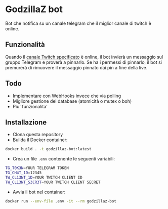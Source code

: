 # GodzillaZ bot

Bot che notifica su un canale telegram che il miglior canale di twitch è online.

## Funzionalità

Quando il [canale Twitch specificato](./main.ts) è online, il bot invierà un
messaggio sul gruppo Telegram e proverà a pinnarlo. Se ha i permessi di
pinnarlo, il bot si premurerà di rimuovere il messaggio pinnato dai pin a fine
della live.

## Todo

- Implementare con WebHooks invece che via polling
- Migliore gestione del database (atomicità o mutex o boh)
- Piu' funzionalita'

## Installazione

- Clona questa repository
- Builda il Docker container:

```bash
docker build . -t godzillaz-bot:latest
```

- Crea un file `.env` contenente le seguenti variabili:

```bash
TG_T0K3N=YOUR TELEGRAM TOKEN
TG_CH4T_1D=12345
TW_CL13NT_1D=YOUR TWITCH CLIENT ID
TW_CL13NT_S3CR3T=YOUR TWITCH CLIENT SECRET
```

- Avvia il bot nel container:

```bash
docker run --env-file .env -it --rm godzillaz-bot
```
